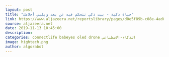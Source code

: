 ```yaml
---
layout: post
title: "حياة ذكية - بيت ذكي تتحكم فيه عن بعد ويلبي أحلامك"
link: https://www.aljazeera.net/reportslibrary/pages/d0e5f89b-c08e-4ad0-aa23-fa5f884bb011
source: aljazeera.net
date: 2019-11-13 10:45:00
description: 
categories: connectlife babeyes oled drone الذكاء-الاصطناعي
image: hightech.png
author: algorabot
---
```

